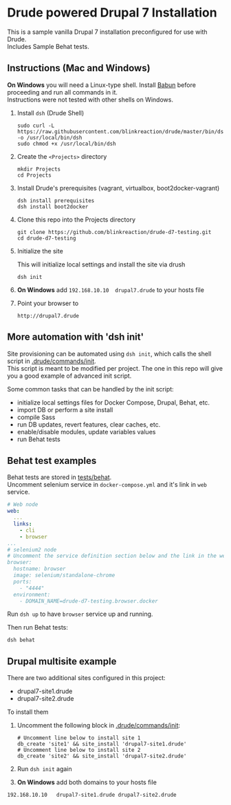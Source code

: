 # Drude powered Drupal 7 Installation

This is a sample vanilla Drupal 7 installation preconfigured for use with Drude.  
Includes Sample Behat tests.

## Instructions (Mac and Windows)

**On Windows** you will need a Linux-type shell. Install [Babun](http://babun.github.io/) before proceeding and run all commands in it.  
Instructions were not tested with other shells on Windows.

1. Install `dsh` (Drude Shell)

    ```
    sudo curl -L https://raw.githubusercontent.com/blinkreaction/drude/master/bin/dsh -o /usr/local/bin/dsh
    sudo chmod +x /usr/local/bin/dsh
    ```

2. Create the `<Projects>` directory
    
    ```
    mkdir Projects
    cd Projects
    ```

3. Install Drude's prerequisites (vagrant, virtualbox, boot2docker-vagrant)

    ```
    dsh install prerequisites
    dsh install boot2docker
    ```
   
4. Clone this repo into the Projects directory

    ```
    git clone https://github.com/blinkreaction/drude-d7-testing.git
    cd drude-d7-testing
    ```

5. Initialize the site

    This will initialize local settings and install the site via drush

    ```
    dsh init
    ```

6. **On Windows** add `192.168.10.10  drupal7.drude` to your hosts file

7. Point your browser to

    ```
    http://drupal7.drude
    ```


## More automation with 'dsh init'

Site provisioning can be automated using `dsh init`, which calls the shell script in [.drude/commands/init](.drude/commands/init).  
This script is meant to be modified per project. The one in this repo will give you a good example of advanced init script.

Some common tasks that can be handled by the init script:

- initialize local settings files for Docker Compose, Drupal, Behat, etc.
- import DB or perform a site install
- compile Sass
- run DB updates, revert features, clear caches, etc.
- enable/disable modules, update variables values
- run Behat tests


## Behat test examples

Behat tests are stored in [tests/behat](tests/behat).  
Uncomment selenium service in `docker-compose.yml` and it's link in `web` service. 

```yml
# Web node
web:
  ...
  links:
    - cli
    - browser
...
# selenium2 node
# Uncomment the service definition section below and the link in the web service above to start using selenium2 driver for Behat tests requiring JS support.
browser:
  hostname: browser
  image: selenium/standalone-chrome
  ports:
    - "4444"
  environment:
    - DOMAIN_NAME=drude-d7-testing.browser.docker
```

Run `dsh up` to have `browser` service up and running.

Then run Behat tests: 

```
dsh behat
```


## Drupal multisite example

There are two additional sites configured in this project:

 - drupal7-site1.drude
 - drupal7-site2.drude

To install them 

1. Uncomment the following block in [.drude/commands/init](.drude/commands/init):

    ```
    # Uncomment line below to install site 1
    db_create 'site1' && site_install 'drupal7-site1.drude'
    # Uncomment line below to install site 2
    db_create 'site2' && site_install 'drupal7-site2.drude'
    ```

2. Run `dsh init` again
3. **On Windows** add both domains to your hosts file 

```
192.168.10.10	drupal7-site1.drude drupal7-site2.drude
```
